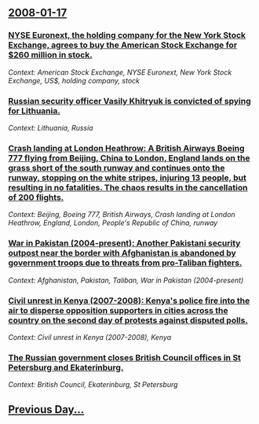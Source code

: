 ## [2008-01-17](/news/2008/01/17/index.md)

### [ NYSE Euronext, the holding company for the New York Stock Exchange, agrees to buy the American Stock Exchange for $260 million in stock. ](/news/2008/01/17/nyse-euronext-the-holding-company-for-the-new-york-stock-exchange-agrees-to-buy-the-american-stock-exchange-for-260-million-in-stock.md)
_Context: American Stock Exchange, NYSE Euronext, New York Stock Exchange, US$, holding company, stock_

### [ Russian security officer Vasily Khitryuk is convicted of spying for Lithuania. ](/news/2008/01/17/russian-security-officer-vasily-khitryuk-is-convicted-of-spying-for-lithuania.md)
_Context: Lithuania, Russia_

### [ Crash landing at London Heathrow: A British Airways Boeing 777 flying from Beijing, China to London, England lands on the grass short of the south runway and continues onto the runway, stopping on the white stripes, injuring 13 people, but resulting in no fatalities. The chaos results in the cancellation of 200 flights. ](/news/2008/01/17/crash-landing-at-london-heathrow-a-british-airways-boeing-777-flying-from-beijing-china-to-london-england-lands-on-the-grass-short-of-th.md)
_Context: Beijing, Boeing 777, British Airways, Crash landing at London Heathrow, England, London, People's Republic of China, runway_

### [ War in Pakistan (2004-present): Another Pakistani security outpost near the border with Afghanistan is abandoned by government troops due to threats from pro-Taliban fighters. ](/news/2008/01/17/war-in-pakistan-2004apresent-another-pakistani-security-outpost-near-the-border-with-afghanistan-is-abandoned-by-government-troops-due.md)
_Context: Afghanistan, Pakistan, Taliban, War in Pakistan (2004-present)_

### [ Civil unrest in Kenya (2007-2008): Kenya's police fire into the air to disperse opposition supporters in cities across the country on the second day of protests against disputed polls. ](/news/2008/01/17/civil-unrest-in-kenya-2007a2008-kenya-s-police-fire-into-the-air-to-disperse-opposition-supporters-in-cities-across-the-country-on-the.md)
_Context: Civil unrest in Kenya (2007-2008), Kenya_

### [ The Russian government closes British Council offices in St Petersburg and Ekaterinburg. ](/news/2008/01/17/the-russian-government-closes-british-council-offices-in-st-petersburg-and-ekaterinburg.md)
_Context: British Council, Ekaterinburg, St Petersburg_

## [Previous Day...](/news/2008/01/16/index.md)

